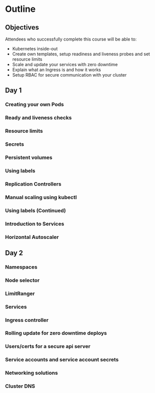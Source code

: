 # Outline

## Objectives
Attendees who successfully complete this course will be able to:

* Kubernetes inside-out
* Create own templates, setup readiness and liveness probes and set resource limits
* Scale and update your services with zero downtime
* Explain what an Ingress is and how it works
* Setup RBAC for secure communication with your cluster

## Day 1
### Creating your own Pods
### Ready and liveness checks
### Resource limits
### Secrets
### Persistent volumes
### Using labels
### Replication Controllers
### Manual scaling using kubectl
### Using labels (Continued)
### Introduction to Services
### Horizontal Autoscaler

## Day 2
### Namespaces
### Node selector
### LimitRanger
### Services
### Ingress controller
### Rolling update for zero downtime deploys
### Users/certs for a secure api server
### Service accounts and service account secrets
### Networking solutions
### Cluster DNS
